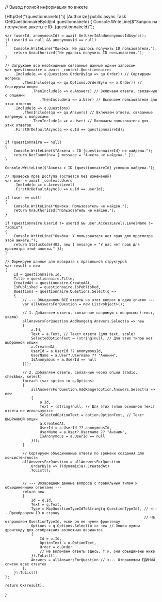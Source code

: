 // Вывод полной информации по анкете

[HttpGet("{questionnaireId}")]
[Authorize]
public async Task<IActionResult> GetQuestionnaireById(int questionnaireId)
{
    Console.WriteLine($"Запрос на получение анкеты с ID: {questionnaireId}");

    var (userId, anonymousId) = await GetUserIdAndAnonymousIdAsync();
    if (userId == null && anonymousId == null)
    {
        Console.WriteLine("Ошибка: Не удалось получить ID пользователя.");
        return Unauthorized("Не удалось получить ID пользователя.");
    }

    // Загружаем все необходимые связанные данные одним запросом
    var questionnaire = await _context.Questionnaires
        .Include(q => q.Questions.OrderBy(qu => qu.Order)) // Сортируем вопросы
            .ThenInclude(qu => qu.Options.OrderBy(o => o.Order)) // Сортируем опции
                .ThenInclude(o => o.Answers) // Включаем ответы, связанные с опциями
                    .ThenInclude(a => a.User) // Включаем пользователя для этих ответов
        .Include(q => q.Questions)
            .ThenInclude(qu => qu.Answers) // Включаем ответы, связанные напрямую с вопросами
                .ThenInclude(a => a.User) // Включаем пользователя для этих ответов
        .FirstOrDefaultAsync(q => q.Id == questionnaireId);


    if (questionnaire == null)
    {
        Console.WriteLine($"Анкета с ID {questionnaireId} не найдена.");
        return NotFound(new { message = "Анкета не найдена." });
    }

    Console.WriteLine($"Анкета с ID {questionnaireId} успешно найдена.");

    // Проверка прав доступа (остается без изменений)
    var user = await _context.Users
        .Include(u => u.AccessLevel)
        .FirstOrDefaultAsync(u => u.Id == userId);

    if (user == null)
    {
        Console.WriteLine("Ошибка: Пользователь не найден.");
        return Unauthorized("Пользователь не найден.");
    }

    if (questionnaire.UserId != userId && user.AccessLevel?.LevelName != "admin") 
    {
        Console.WriteLine("Ошибка: У пользователя нет прав для просмотра этой анкеты.");
        return StatusCode(403, new { message = "У вас нет прав для просмотра этой анкеты." });
    }

    // Формируем данные для возврата с правильной структурой
    var result = new
    {
        Id = questionnaire.Id, 
        Title = questionnaire.Title,
        CreatedAt = questionnaire.CreatedAt,
        IsPublished = questionnaire.IsPublished,
        Questions = questionnaire.Questions.Select(q =>
        {
            // --- Объединяем ВСЕ ответы на этот вопрос в один список ---
            var allAnswersForQuestion = new List<object>();

            // 1. Добавляем ответы, связанные напрямую с вопросом (текст, шкала)
            allAnswersForQuestion.AddRange(q.Answers.Select(a => new
            {
                a.Id,
                Text = a.Text, // Текст ответа (для text, scale)
                SelectedOptionText = (string)null, // Для этих типов нет выбранной опции
                a.CreatedAt,
                UserId = a.UserId ?? anonymousId,
                UserName = a.User?.Username ?? "Аноним",
                IsAnonymous = a.UserId == null
            }));

            // 2. Добавляем ответы, связанные через опции (radio, checkbox, select)
            foreach (var option in q.Options)
            {
                allAnswersForQuestion.AddRange(option.Answers.Select(a => new
                {
                    a.Id,
                    Text = (string)null, // Для этих типов основной текст ответа не используется
                    SelectedOptionText = option.OptionText, // Текст ВЫБРАННОЙ опции
                    a.CreatedAt,
                    UserId = a.UserId ?? anonymousId,
                    UserName = a.User?.Username ?? "Аноним",
                    IsAnonymous = a.UserId == null
                }));
            }

            // Сортируем объединенные ответы по времени создания для консистентности
            allAnswersForQuestion = allAnswersForQuestion
               .OrderBy(a => ((dynamic)a).CreatedAt)
               .ToList();


            // --- Возвращаем данные вопроса с правильным типом и объединенными ответами ---
            return new
            {
                Id = q.Id,
                Text = q.Text,
                Type = MapQuestionTypeIdToString(q.QuestionTypeId), // <--- Преобразуем ID в строку
                                                                    // Не отправляем QuestionTypeId, если он не нужен фронтенду
                Options = q.Options.Select(o => new // Опции нужны фронтенду для отображения возможных вариантов
                {
                    Id = o.Id,
                    OptionText = o.OptionText,
                    Order = o.Order
                    // Не включаем ответы здесь, т.к. они объединены ниже
                }).ToList(),
                Answers = allAnswersForQuestion // <--- Отправляем ЕДИНЫЙ список всех ответов
            };
        }).ToList()
    };

    return Ok(result);
}
